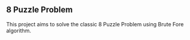 ## 8 Puzzle Problem

This project aims to solve the classic 8 Puzzle Problem using Brute Fore algorithm.